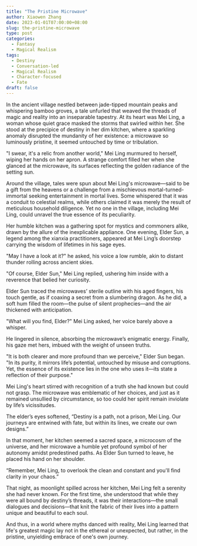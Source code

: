 ```yaml
---
title: "The Pristine Microwave"
author: Xiaowen Zhang
date: 2023-01-01T07:00:00+08:00
slug: the-pristine-microwave
type: post
categories:
  - Fantasy
  - Magical Realism
tags:
  - Destiny
  - Conversation-led
  - Magical Realism
  - Character-focused
  - Fate
draft: false
---
```


In the ancient village nestled between jade-tipped mountain peaks and whispering bamboo groves, a tale unfurled that weaved the threads of magic and reality into an inseparable tapestry. At its heart was Mei Ling, a woman whose quiet grace masked the storms that swirled within her. She stood at the precipice of destiny in her dim kitchen, where a sparkling anomaly disrupted the mundanity of her existence: a microwave so luminously pristine, it seemed untouched by time or tribulation. 

"I swear, it's a relic from another world," Mei Ling murmured to herself, wiping her hands on her apron. A strange comfort filled her when she glanced at the microwave, its surfaces reflecting the golden radiance of the setting sun.

Around the village, tales were spun about Mei Ling's microwave—said to be a gift from the heavens or a challenge from a mischievous mortal-turned-immortal seeking entertainment in mortal lives. Some whispered that it was a conduit to celestial realms, while others claimed it was merely the result of meticulous household diligence. Yet no one in the village, including Mei Ling, could unravel the true essence of its peculiarity. 

Her humble kitchen was a gathering spot for mystics and commoners alike, drawn by the allure of the inexplicable appliance. One evening, Elder Sun, a legend among the xianxia practitioners, appeared at Mei Ling’s doorstep carrying the wisdom of lifetimes in his sage eyes.

"May I have a look at it?" he asked, his voice a low rumble, akin to distant thunder rolling across ancient skies.

"Of course, Elder Sun," Mei Ling replied, ushering him inside with a reverence that belied her curiosity. 

Elder Sun traced the microwaves’ sterile outline with his aged fingers, his touch gentle, as if coaxing a secret from a slumbering dragon. As he did, a soft hum filled the room—the pulse of silent prophecies—and the air thickened with anticipation.

"What will you find, Elder?" Mei Ling asked, her voice barely above a whisper.

He lingered in silence, absorbing the microwave’s enigmatic energy. Finally, his gaze met hers, imbued with the weight of unseen truths.

"It is both clearer and more profound than we perceive," Elder Sun began. "In its purity, it mirrors life’s potential, untouched by misuse and corruptions. Yet, the essence of its existence lies in the one who uses it—its state a reflection of their purpose."

Mei Ling's heart stirred with recognition of a truth she had known but could not grasp. The microwave was emblematic of her choices, and just as it remained unsullied by circumstance, so too could her spirit remain inviolate by life’s vicissitudes.

The elder’s eyes softened, “Destiny is a path, not a prison, Mei Ling. Our journeys are entwined with fate, but within its lines, we create our own designs.”

In that moment, her kitchen seemed a sacred space, a microcosm of the universe, and her microwave a humble yet profound symbol of her autonomy amidst predestined paths. As Elder Sun turned to leave, he placed his hand on her shoulder.

“Remember, Mei Ling, to overlook the clean and constant and you'll find clarity in your chaos.”

That night, as moonlight spilled across her kitchen, Mei Ling felt a serenity she had never known. For the first time, she understood that while they were all bound by destiny’s threads, it was their interactions—the small dialogues and decisions—that knit the fabric of their lives into a pattern unique and beautiful to each soul.

And thus, in a world where myths danced with reality, Mei Ling learned that life's greatest magic lay not in the ethereal or unexpected, but rather, in the pristine, unyielding embrace of one's own journey.